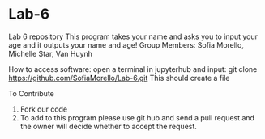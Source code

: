 # Lab-6
Lab 6 repository 
This program takes your name and asks you to input your age and it outputs your name and age!
Group Members: Sofia Morello, Michelle Star, Van Huynh

How to access software:
open a terminal in jupyterhub and input:
git clone https://github.com/SofiaMorello/Lab-6.git
This should create a file 

To Contribute
1. Fork our code 
2. To add to this program please use git hub and send a pull request and the owner will decide whether to accept the request.
